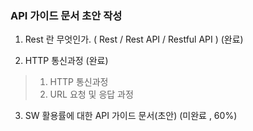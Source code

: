 ###
### API 가이드 문서 초안 작성
  
   
1. Rest 란 무엇인가. ( Rest / Rest API / Restful API ) (완료)  
  
3. HTTP 통신과정 (완료)   
> 1) HTTP 통신과정  
> 2) URL 요청 및 응답 과정  
  
3. SW 활용률에 대한 API 가이드 문서(초안) (미완료 , 60%)  


  
